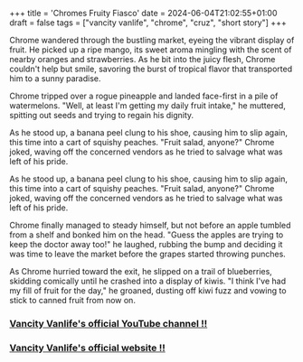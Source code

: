 +++
title = 'Chromes Fruity Fiasco'
date = 2024-06-04T21:02:55+01:00
draft = false
tags = ["vancity vanlife", "chrome", "cruz", "short story"]
+++

Chrome wandered through the bustling market, eyeing the vibrant display of fruit. He picked up a ripe mango, its sweet aroma mingling with the scent of nearby oranges and strawberries. As he bit into the juicy flesh, Chrome couldn't help but smile, savoring the burst of tropical flavor that transported him to a sunny paradise.  

Chrome tripped over a rogue pineapple and landed face-first in a pile of watermelons. "Well, at least I'm getting my daily fruit intake," he muttered, spitting out seeds and trying to regain his dignity.  

As he stood up, a banana peel clung to his shoe, causing him to slip again, this time into a cart of squishy peaches. "Fruit salad, anyone?" Chrome joked, waving off the concerned vendors as he tried to salvage what was left of his pride.  

As he stood up, a banana peel clung to his shoe, causing him to slip again, this time into a cart of squishy peaches. "Fruit salad, anyone?" Chrome joked, waving off the concerned vendors as he tried to salvage what was left of his pride.  

Chrome finally managed to steady himself, but not before an apple tumbled from a shelf and bonked him on the head. "Guess the apples are trying to keep the doctor away too!" he laughed, rubbing the bump and deciding it was time to leave the market before the grapes started throwing punches.  

As Chrome hurried toward the exit, he slipped on a trail of blueberries, skidding comically until he crashed into a display of kiwis. "I think I've had my fill of fruit for the day," he groaned, dusting off kiwi fuzz and vowing to stick to canned fruit from now on.  

 ### [Vancity Vanlife's official YouTube channel !!](https://www.youtube.com/@VANCITYVANLIFE/)  
 ### [Vancity Vanlife's official website !!](https://vancityvanlife.ca/)